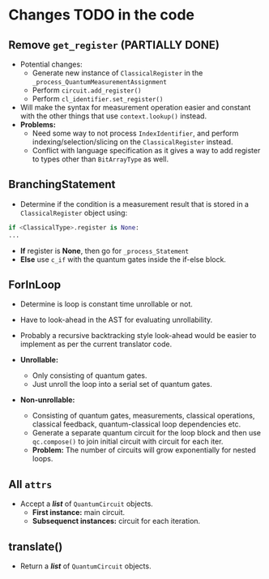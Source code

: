 # Changes TODO in the code
## Remove `get_register` (PARTIALLY DONE)
- Potential changes:
	- Generate new instance of `ClassicalRegister` in the `_process_QuantumMeasurementAssignment`
	- Perform `circuit.add_register()`
	- Perform `cl_identifier.set_register()`
- Will make the syntax for measurement operation easier and constant with the other things that use `context.lookup()` instead.
- **Problems:**
	- Need some way to not process `IndexIdentifier`, and perform indexing/selection/slicing on the `ClassicalRegister` instead.
	- Conflict with language specification as it gives a way to add register to types other than `BitArrayType` as well.

## BranchingStatement
- Determine if the condition is a measurement result that is stored in a `ClassicalRegister` object using:
```py
if <ClassicalType>.register is None:
...
```
- **If** register is **None**, then go for `_process_Statement`
- **Else** use `c_if` with the quantum gates inside the if-else block.

## ForInLoop
- Determine is loop is constant time unrollable or not.
- Have to look-ahead in the AST for evaluating unrollability.
- Probably a recursive backtracking style look-ahead would be easier to implement as per the current translator code.

- **Unrollable:**
	- Only consisting of quantum gates.
	- Just unroll the loop into a serial set of quantum gates.

- **Non-unrollable:**
	- Consisting of quantum gates, measurements, classical operations, classical feedback, quantum-classical loop dependencies etc.
	- Generate a separate quantum circuit for the loop block and then use `qc.compose()` to join initial circuit with circuit for each iter.
	- **Problem:** The number of circuits will grow exponentially for nested loops.

## All `attrs`
- Accept a ***list*** of `QuantumCircuit` objects.
	- **First instance:** main circuit.
	- **Subsequenct instances:** circuit for each iteration.

## translate()
- Return a ***list*** of `QuantumCircuit` objects.
